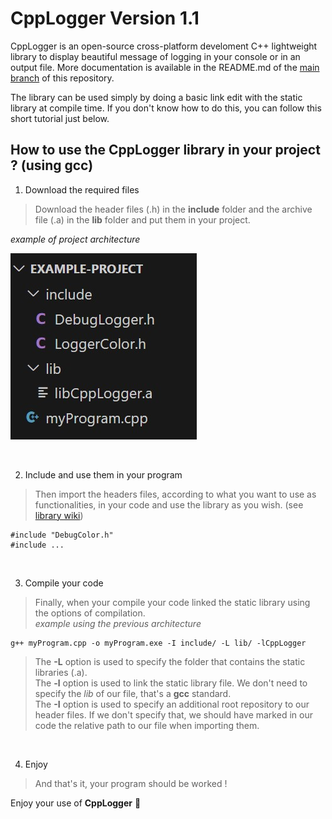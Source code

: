 # CppLogger Version 1.1
CppLogger is an open-source cross-platform develoment C++ lightweight library to display beautiful message of logging in your console or in an output file.
More documentation is available in the README.md of the [main branch](https://github.com/florianLopitaux/CppLogger/tree/main) of this repository.

The library can be used simply by doing a basic link edit with the static library at compile time.
If you don't know how to do this, you can follow this short tutorial just below.

## How to use the CppLogger library in your project ? (using **gcc**)
1. Download the required files
> Download the header files (.h) in the **include** folder and the archive file (.a) in the **lib** folder and put them in your project.

*example of project architecture*

![project architecture](assets/project-architecture.jpg)

<br/>

2. Include and use them in your program
> Then import the headers files, according to what you want to use as functionalities, in your code and use the library as you wish. (see [library wiki](https://github.com/florianLopitaux/CppLogger/wiki))

```
#include "DebugColor.h"
#include ...
```

<br/>

3. Compile your code
> Finally, when your compile your code linked the static library using the options of compilation.
> <br/> *example using the previous architecture*
```
g++ myProgram.cpp -o myProgram.exe -I include/ -L lib/ -lCppLogger
```
> The **-L** option is used to specify the folder that contains the static libraries (.a).
> <br/> The **-l** option is used to link the static library file. We don't need to specify the *lib* of our file, that's a **gcc** standard.
> <br/> The **-I** option is used to specify an additional root repository to our header files. If we don't specify that, we should have marked in our code the relative path to our file when importing them.

<br/>

4. Enjoy
> And that's it, your program should be worked !

Enjoy your use of **CppLogger** 🙂
